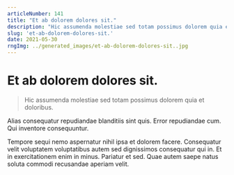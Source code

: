 ```yaml
---
articleNumber: 141
title: "Et ab dolorem dolores sit."
description: "Hic assumenda molestiae sed totam possimus dolorem quia et doloribus."
slug: 'et-ab-dolorem-dolores-sit.'
date: 2021-05-30
rngImg: ../generated_images/et-ab-dolorem-dolores-sit..jpg
---
```


# Et ab dolorem dolores sit.

> Hic assumenda molestiae sed totam possimus dolorem quia et doloribus.

Alias consequatur repudiandae blanditiis sint quis. Error repudiandae cum. Qui inventore consequuntur.
 Tempore sequi nemo aspernatur nihil ipsa et dolorem facere. Consequatur velit voluptatem voluptatibus autem sed dignissimos consequatur qui in. Et in exercitationem enim in minus. Pariatur et sed. Quae autem saepe natus soluta commodi recusandae aperiam velit.
